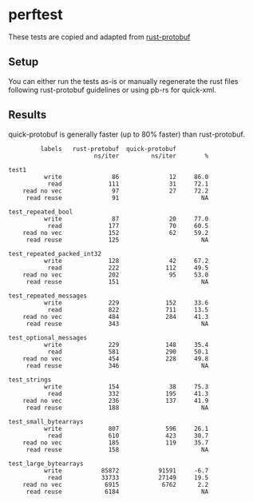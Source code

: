# perftest

These tests are copied and adapted from [rust-protobuf](https://github.com/stepancheg/rust-protobuf/tree/master/src/perftest)

## Setup

You can either run the tests as-is or manually regenerate the rust files following rust-protobuf guidelines or using pb-rs for quick-xml.

## Results

quick-protobuf is generally faster (up to 80% faster) than rust-protobuf.

```
         labels   rust-protobuf  quick-protobuf
                        ns/iter         ns/iter        %

test1
          write              86              12     86.0
           read             111              31     72.1
    read no vec              97              27     72.2
     read reuse              91                       NA

test_repeated_bool
          write              87              20     77.0
           read             177              70     60.5
    read no vec             152              62     59.2
     read reuse             125                       NA

test_repeated_packed_int32
          write             128              42     67.2
           read             222             112     49.5
    read no vec             202              95     53.0
     read reuse             151                       NA

test_repeated_messages
          write             229             152     33.6
           read             822             711     13.5
    read no vec             484             284     41.3
     read reuse             343                       NA

test_optional_messages
          write             229             148     35.4
           read             581             290     50.1
    read no vec             454             228     49.8
     read reuse             346                       NA

test_strings
          write             154              38     75.3
           read             332             195     41.3
    read no vec             236             137     41.9
     read reuse             188                       NA

test_small_bytearrays
          write             807             596     26.1
           read             610             423     30.7
    read no vec             185             119     35.7
     read reuse             158                       NA

test_large_bytearrays
          write           85872           91591     -6.7
           read           33733           27149     19.5
    read no vec            6915            6762      2.2
     read reuse            6184                       NA
```
